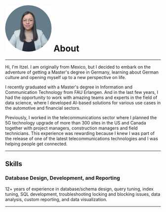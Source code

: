 

# <img src="pictures/profile-pic.png" alt="Profile Image" style="width:150px; height:150px;"/> About


---

Hi, I'm Itzel. I am originally from Mexico, but I decided to embark on the adventure of getting a Master's degree in Germany, learning about German culture and opening myself up to a new perspective on life.

I recently graduated with a Master's degree in Information and Communication Technology from FAU Erlangen. And in the last few years, I had the opportunity to work with amazing teams and experts in the field of data science, where I developed AI-based solutions for various use cases in the automotive and financial sectors.

Previously, I worked in the telecommunications sector where I planned the 5G technology upgrade of more than 300 sites in the US and Canada together with project managers, construction managers and field technicians. This experience was rewarding because I knew I was part of the release of one of the latest telecommunications technologies and I was helping people get connected.



---

## Skills

### Database Design, Development, and Reporting

12+ years of experience in database/schema design, query tuning, index tuning, SQL development, troubleshooting locking and blocking issues, data analysis, custom reporting, and data visualization.

---
